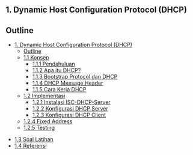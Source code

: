 ## 1. Dynamic Host Configuration Protocol (DHCP)
## Outline
+ [1. Dynamic Host Configuration Protocol (DHCP)]()
	+ [Outline]()
	+ [1.1 Konsep]()
		+ [1.1.1 Pendahuluan]()
		+ [1.1.2 Apa itu DHCP?]()
		+ [1.1.3 Bootstrap Protocol dan DHCP]()
		+ [1.1.4 DHCP Message Header]()
		+ [1.1.5 Cara Kerja DHCP]()
	+  [1.2 Implementasi](https://github.com/mocatfrio/jarkom-modul-3/tree/master/DHCP-Server#12-implementasi)
		+ [1.2.1 Instalasi ISC-DHCP-Server](https://github.com/mocatfrio/jarkom-modul-3/tree/master/DHCP-Server#121-instalasi-isc-dhcp-server)
	    + [1.2.2 Konfigurasi DHCP Server](https://github.com/mocatfrio/jarkom-modul-3/tree/master/DHCP-Server#122-konfigurasi-dhcp-server)
	   + [1.2.3 Konfigurasi DHCP Client](https://github.com/mocatfrio/jarkom-modul-3/tree/master/DHCP-Server#123-konfigurasi-dhcp-client)
    -   [1.2.4 Fixed Address](https://github.com/mocatfrio/jarkom-modul-3/tree/master/DHCP-Server#124-fixed-address)
    -   [1.2.5 Testing](https://github.com/mocatfrio/jarkom-modul-3/tree/master/DHCP-Server#125-testing)
-   [1.3 Soal Latihan](https://github.com/mocatfrio/jarkom-modul-3/tree/master/DHCP-Server#13-soal-latihan)
-   [1.4 Referensi](https://github.com/mocatfrio/jarkom-modul-3/tree/master/DHCP-Server#14-referensi)
<!--stackedit_data:
eyJoaXN0b3J5IjpbMTkxOTcyMjk0OSwyMDkwMzI5MTQ4XX0=
-->